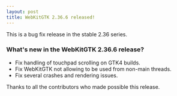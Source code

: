 ```yaml
---
layout: post
title: WebKitGTK 2.36.6 released!
---
```


This is a bug fix release in the stable 2.36 series.

### What's new in the WebKitGTK 2.36.6 release?

 - Fix handling of touchpad scrolling on GTK4 builds.
 - Fix WebKitGTK not allowing to be used from non-main threads.
 - Fix several crashes and rendering issues.

Thanks to all the contributors who made possible this release.
